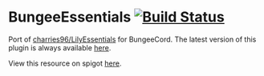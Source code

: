 BungeeEssentials [![Build Status](https://drone.io/github.com/charries96/BungeeEssentials/status.png)](https://drone.io/github.com/charries96/BungeeEssentials/latest)
================

Port of [charries96/LilyEssentials](https://github.com/charries96/LilyEssentials) for BungeeCord. The latest version of this plugin is always available [here](https://drone.io/github.com/charries96/BungeeEssentials/files).

View this resource on spigot [here](http://www.spigotmc.org/resources/bungeeessentials.1488/).
